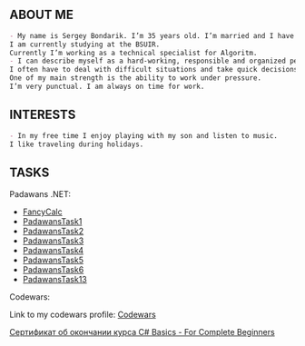 
## ABOUT ME

```markdown
- My name is Sergey Bondarik. I’m 35 years old. I’m married and I have one child.
I am currently studying at the BSUIR.
Currently I’m working as a technical specialist for Algoritm.
- I can describe myself as a hard-working, responsible and organized person.
I often have to deal with difficult situations and take quick decisions.
One of my main strength is the ability to work under pressure.
I’m very punctual. I am always on time for work.
```
## INTERESTS
```markdown
- In my free time I enjoy playing with my son and listen to music.
I like traveling during holidays.
```
## TASKS
Padawans .NET:

- [FancyCalc](https://github.com/GiftedBond/FancyCalc.git)
- [PadawansTask1](https://github.com/GiftedBond/PadawansTask1.git)
- [PadawansTask2](https://github.com/GiftedBond/PadawansTask2.git)
- [PadawansTask3](https://github.com/GiftedBond/PadawansTask3.git)
- [PadawansTask4](https://github.com/GiftedBond/PadawansTask4.git)
- [PadawansTask5](https://github.com/GiftedBond/PadawansTask5.git)
- [PadawansTask6](https://github.com/GiftedBond/PadawansTask6.git)
- [PadawansTask13](https://github.com/GiftedBond/PadawansTask13.git)

Codewars:

Link to my codewars profile: [Codewars](https://www.codewars.com/users/Gifted)

[Сертификат об окончании курса C# Basics - For Complete Beginners](https://www.udemy.com/certificate/UC-UAK2HD1L/?utm_campaign=email&utm_source=sendgrid.com&utm_medium=email)

